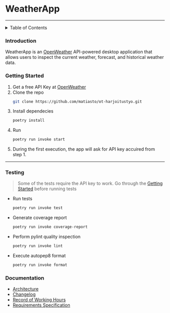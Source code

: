# WeatherApp
---

<!-- TABLE OF CONTENTS -->
<details>
    <summary>Table of Contents</summary>
    <ol>
        <li>
            <a href="#introduction">Introduction</a>
        </li>
        <li>
            <a href="#installation-instructions">Installation Instructions</a>
        </li>
        <li>
            <a href="#usage">Usage</a>
        </li>
        <li>
            <a href="#documentation">Documentation</a>
        </li>
    </ol>
</details>

### Introduction

WeatherApp is an [OpenWeather](https://openweathermap.org/api) API-powered desktop application that allows users to inspect the current weather, forecast, and historical weather data.

### Getting Started

1. Get a free API Key at [OpenWeather](https://home.openweathermap.org/users/sign_in)
2. Clone the repo
    ```bash
    git clone https://github.com/matiasto/ot-harjoitustyo.git
    ```
3. Install dependecies
    ```bash
    poetry install
    ````
4. Run
    ```bash
    poetry run invoke start
    ````
5. During the first execution, the app will ask for API key accuired from step 1.
---
### Testing


> Some of the tests require the API key to work. Go through the [Getting Started](#getting-started) before running tests

- Run tests
    ```bash
    poetry run invoke test
    ````
- Generate coverage report
    ```bash
    poetry run invoke coverage-report
    ````
- Perform pylint quality inspection
    ```bash
    poetry run invoke lint
    ````
- Execute autopep8 format
    ```bash
    poetry run invoke format
    ````

### Documentation

- [Architecture](./documentation/architecture.md)
- [Changelog](./documentation/changelog.md)
- [Record of Working Hours](./documentation/record_of_working_hours.md)
- [Requirements Specification](./documentation/requirements_specification.md)

